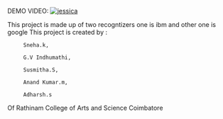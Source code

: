 DEMO VIDEO:
[![jessica](https://img.youtube.com/vi/jQ8dZwTw8wQ/jessica.jpg)](https://www.youtube.com/watch?v=jQ8dZwTw8wQ)


This project is made up of two recogntizers one is ibm and other one is google
This project is created by :

         Sneha.k,
	
         G.V Indhumathi,
	
         Susmitha.S,
	
         Anand Kumar.m,
	
         Adharsh.s
	
Of Rathinam College of Arts and Science Coimbatore
